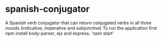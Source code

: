 # spanish-conjugator
A Spanish verb conjugator that can return conjugated verbs in all three moods (indicative, imperative and subjunctive)
To run the application first npm install body-parser, ejs and express. 
'npm start'
